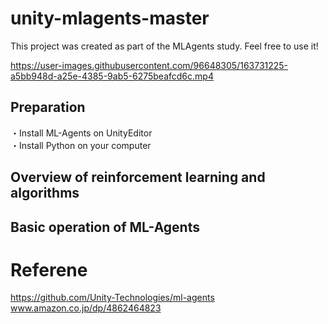 # unity-mlagents-master
This project was created as part of the MLAgents study. Feel free to use it!  

https://user-images.githubusercontent.com/96648305/163731225-a5bb948d-a25e-4385-9ab5-6275beafcd6c.mp4

## Preparation
・Install ML-Agents on UnityEditor  
・Install Python on your computer  

## Overview of reinforcement learning and algorithms

## Basic operation of ML-Agents


# Referene
https://github.com/Unity-Technologies/ml-agents  
www.amazon.co.jp/dp/4862464823
